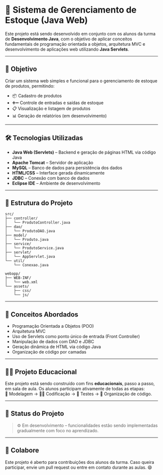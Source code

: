 # 💼 Sistema de Gerenciamento de Estoque (Java Web)

Este projeto está sendo desenvolvido em conjunto com os alunos da turma de **Desenvolvimento Java**, com o objetivo de aplicar conceitos fundamentais de programação orientada a objetos, arquitetura MVC e desenvolvimento de aplicações web utilizando **Java Servlets**.

---

## 🎯 Objetivo

Criar um sistema web simples e funcional para o gerenciamento de estoque de produtos, permitindo:

- 📦 Cadastro de produtos  
- ➕➖ Controle de entradas e saídas de estoque  
- 📋 Visualização e listagem de produtos  
- 📊 Geração de relatórios (em desenvolvimento)  

---

## 🛠️ Tecnologias Utilizadas

- **Java Web (Servlets)** – Backend e geração de páginas HTML via código Java  
- **Apache Tomcat** – Servidor de aplicação  
- **MySQL** – Banco de dados para persistência dos dados  
- **HTML/CSS** – Interface gerada dinamicamente  
- **JDBC** – Conexão com banco de dados  
- **Eclipse IDE** – Ambiente de desenvolvimento  

---

## 🧱 Estrutura do Projeto

```
src/
├── controller/
│   └── ProdutoController.java
├── dao/
│   └── ProdutoDAO.java
├── model/
│   └── Produto.java
├── service/
│   └── ProdutoService.java
├── servlet/
│   └── AppServlet.java
└── util/
    └── Conexao.java

webapp/
├── WEB-INF/
│   └── web.xml
└── assets/
    ├── css/
    └── js/
```

---

## 🧠 Conceitos Abordados

- Programação Orientada a Objetos (POO)
- Arquitetura MVC
- Uso de Servlets como ponto único de entrada (Front Controller)
- Manipulação de dados com DAO e JDBC
- Geração dinâmica de HTML via código Java
- Organização de código por camadas

---

## 👨‍🏫 Projeto Educacional

Este projeto está sendo construído com fins **educacionais**, passo a passo, em sala de aula. Os alunos participam ativamente de todas as etapas:  
🧠 Modelagem → 👨‍💻 Codificação → 🧪 Testes → 🧹 Organização de código.

---

## 🚧 Status do Projeto

> ⚙️ Em desenvolvimento – funcionalidades estão sendo implementadas gradualmente com foco no aprendizado.

---

## 🤝 Colabore

Este projeto é aberto para contribuições dos alunos da turma. Caso queira participar, envie um pull request ou entre em contato durante as aulas. 😄
